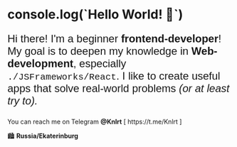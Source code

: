 <h1>console.log(`Hello World! 👋`)</h1>

<p style="font-size: 24px; font-family: Arial;" >Hi there! I'm a beginner <b>frontend-developer</b>! My goal is to deepen my knowledge in <b>Web-development</b>, especially <code style="font-family: Courier New;">./JSFrameworks/React</code>. I like to create useful apps that solve real-world problems <em>(or at least try to).</em></p>

<p>You can reach me on Telegram  <b><a href="https://t.me/Knlrt" style="text-decoration: none;">@Knlrt</a></b> [ https://t.me/Knlrt ]</p>

🏙️ <b>Russia/Ekaterinburg</b>

<!--
**K-gns/K-gns** is a ✨ _special_ ✨ repository because its `README.md` (this file) appears on your GitHub profile.

Here are some ideas to get you started:

- 🔭 I’m currently working on ...
- 🌱 I’m currently learning ...
- 👯 I’m looking to collaborate on ...
- 🤔 I’m looking for help with ...
- 💬 Ask me about ...
- 📫 How to reach me: ...
- 😄 Pronouns: ...
- ⚡ Fun fact: ...
-->
